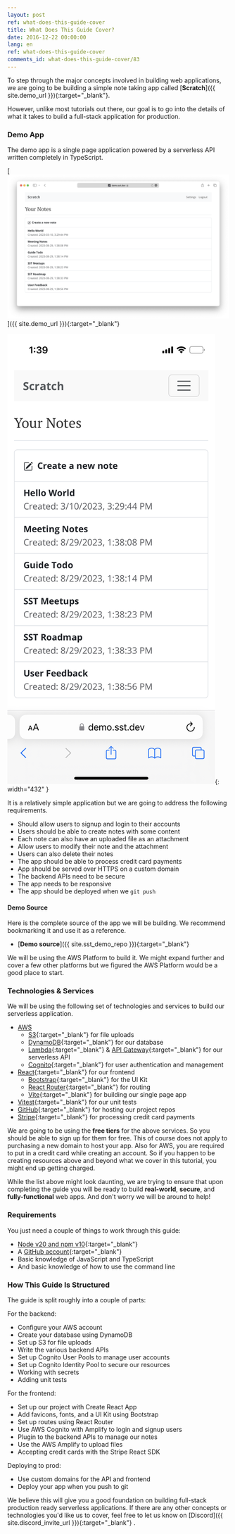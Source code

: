 ```yaml
---
layout: post
ref: what-does-this-guide-cover
title: What Does This Guide Cover?
date: 2016-12-22 00:00:00
lang: en
ref: what-does-this-guide-cover
comments_id: what-does-this-guide-cover/83
---
```


To step through the major concepts involved in building web applications, we are going to be building a simple note taking app called [**Scratch**]({{ site.demo_url }}){:target="_blank"}.

However, unlike most tutorials out there, our goal is to go into the details of what it takes to build a full-stack application for production.

### Demo App

The demo app is a single page application powered by a serverless API written completely in TypeScript.

[![Completed app desktop screenshot](/assets/completed-app-desktop.png)]({{ site.demo_url }}){:target="_blank"}

![Completed app mobile screenshot](/assets/completed-app-mobile.png){: width="432" }

It is a relatively simple application but we are going to address the following requirements.

- Should allow users to signup and login to their accounts
- Users should be able to create notes with some content
- Each note can also have an uploaded file as an attachment
- Allow users to modify their note and the attachment
- Users can also delete their notes
- The app should be able to process credit card payments
- App should be served over HTTPS on a custom domain
- The backend APIs need to be secure
- The app needs to be responsive
- The app should be deployed when we `git push`

#### Demo Source

Here is the complete source of the app we will be building. We recommend bookmarking it and use it as a reference.

- [**Demo source**]({{ site.sst_demo_repo }}){:target="_blank"}

We will be using the AWS Platform to build it. We might expand further and cover a few other platforms but we figured the AWS Platform would be a good place to start.

### Technologies & Services

We will be using the following set of technologies and services to build our serverless application. 

- [AWS](https://aws.amazon.com)
  - [S3][S3]{:target="_blank"} for file uploads
  - [DynamoDB][DynamoDB]{:target="_blank"} for our database
  - [Lambda][Lambda]{:target="_blank"} & [API Gateway][APIG]{:target="_blank"} for our serverless API
  - [Cognito][Cognito]{:target="_blank"} for user authentication and management
- [React][React]{:target="_blank"} for our frontend
  - [Bootstrap][Bootstrap]{:target="_blank"} for the UI Kit
  - [React Router][RR]{:target="_blank"} for routing
  - [Vite][Vite]{:target="_blank"} for building our single page app
- [Vitest][Vitest]{:target="_blank"} for our unit tests
- [GitHub][GitHub]{:target="_blank"} for hosting our project repos
- [Stripe][Stripe]{:target="_blank"} for processing credit card payments

We are going to be using the **free tiers** for the above services. So you should be able to sign up for them for free. This of course does not apply to purchasing a new domain to host your app. Also for AWS, you are required to put in a credit card while creating an account. So if you happen to be creating resources above and beyond what we cover in this tutorial, you might end up getting charged.

While the list above might look daunting, we are trying to ensure that upon completing the guide you will be ready to build **real-world**, **secure**, and **fully-functional** web apps. And don't worry we will be around to help!

### Requirements

You just need a couple of things to work through this guide:

- [Node v20 and npm v10](https://nodejs.org/en/download/package-manager){:target="_blank"}
- A [GitHub account](https://github.com/join){:target="_blank"}
- Basic knowledge of JavaScript and TypeScript
- And basic knowledge of how to use the command line

### How This Guide Is Structured

The guide is split roughly into a couple of parts:

For the backend:

- Configure your AWS account
- Create your database using DynamoDB
- Set up S3 for file uploads
- Write the various backend APIs
- Set up Cognito User Pools to manage user accounts
- Set up Cognito Identity Pool to secure our resources
- Working with secrets
- Adding unit tests

For the frontend:

- Set up our project with Create React App
- Add favicons, fonts, and a UI Kit using Bootstrap
- Set up routes using React Router
- Use AWS Cognito with Amplify to login and signup users
- Plugin to the backend APIs to manage our notes
- Use the AWS Amplify to upload files 
- Accepting credit cards with the Stripe React SDK

Deploying to prod:

- Use custom domains for the API and frontend
- Deploy your app when you push to git


We believe this will give you a good foundation on building full-stack production ready serverless applications. If there are any other concepts or technologies you'd like us to cover, feel free to let us know on [Discord]({{ site.discord_invite_url }}){:target="_blank"} .

[APIG]: https://aws.amazon.com/api-gateway/
[Bootstrap]: http://getbootstrap.com/
[Cognito]: https://aws.amazon.com/cognito/
[DynamoDB]: https://aws.amazon.com/dynamodb/
[GitHub]: https://github.com/
[Lambda]: https://aws.amazon.com/lambda/
[RR]: https://reactrouter.com/
[Vite]: https://vitejs.dev
[Vitest]: https://vitest.dev
[React]: https://facebook.github.io/react/
[S3]: https://aws.amazon.com/s3/
[Stripe]: https://stripe.com/
